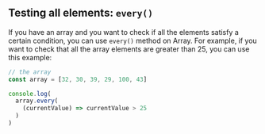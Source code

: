 ## Testing all elements: `every()`

If you have an array and you want to check if all the elements satisfy a certain condition, you can use `every()` method on Array.
For example, if you want to check that all the array elements are greater than 25, you can use this example:

```js
// the array
const array = [32, 30, 39, 29, 100, 43]

console.log(
  array.every(
    (currentValue) => currentValue > 25
  )
)


```